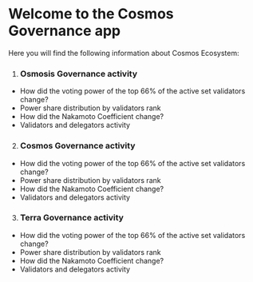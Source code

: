 # Welcome to the Cosmos Governance app
Here you will find the following information about Cosmos Ecosystem:

1. ### Osmosis Governance activity
- How did the voting power of the top 66% of the active set validators change?
- Power share distribution by validators rank
- How did the Nakamoto Coefficient change?
- Validators and delegators activity

2. ### Cosmos Governance activity
- How did the voting power of the top 66% of the active set validators change?
- Power share distribution by validators rank
- How did the Nakamoto Coefficient change?
- Validators and delegators activity

3. ### Terra Governance activity
- How did the voting power of the top 66% of the active set validators change?
- Power share distribution by validators rank
- How did the Nakamoto Coefficient change?
- Validators and delegators activity
